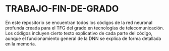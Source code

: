# TRABAJO-FIN-DE-GRADO
En este repositorio se encuentran todos los códigos de la red neuronal profunda creada para el TFG del grado en tecnologías de telecomunicación. Los códigos incluyen cierto texto explicativo de cada parte del código, aunque el funcionamiento general de la DNN se explica de forma detallada en la memoria.
